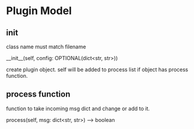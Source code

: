 # Plugin Model

## init

class name must match filename

\_\_init\_\_(self, config: OPTIONAL(dict<str, str>))

create plugin object. 
self will be added to process list if object has 
process function.

## process function

function to take incoming msg dict
and change or add to it. 

process(self, msg: dict<str, str>) --> boolean 







